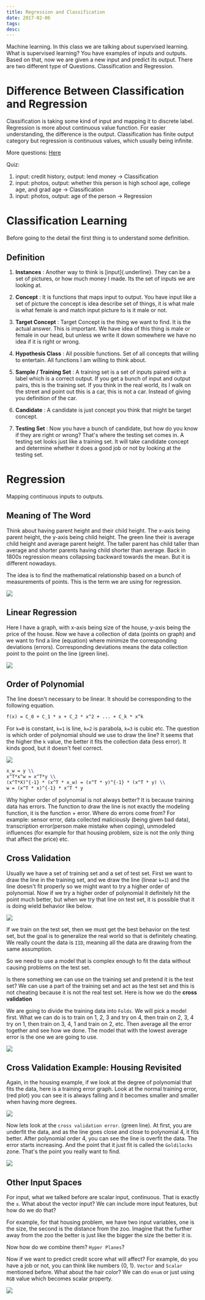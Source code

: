 ```yaml
---
title: Regression and Classification
date: 2017-02-06
tags:
desc:
---
```


Machine learning. In this class we are talking about supervised learning. What is supervised learning? You have examples of inputs and outputs. Based on that, now we are given a new input and predict its output. There are two different type of Questions. Classification and Regression.

<!--more-->

# Difference Between Classification and Regression
Classification is taking some kind of input and mapping it to discrete label. Regression is more about continuous value function. For easier understanding, the difference is the output. Classification has finite output category but regression is continuous values, which usually being infinite.

More questions: [Here](http://math.stackexchange.com/questions/141381/regression-vs-classification)

Quiz:
1.  input: credit history, output: lend money -> Classification
2.  input: photos, output: whether this person is high school age, college age, and grad age -> Classification
3.  input: photos, output: age of the person -> Regression

# Classification Learning
Before going to the detail the first thing is to understand some definition.

## Definition
1.  **Instances** :
Another way to think is [input]{.underline}. They can be a set of pictures, or how much money I made. Its the set of inputs we are looking at.

2.  **Concept** :
It is functions that maps input to output. You have input like a set of picture the concept is idea describe set of things, it is what male is what female is and match input picture to is it male or not.

3.  **Target Concept** :
Target Concept is the thing we want to find. It is the actual answer. This is important. We have idea of this thing is male or female in our head, but unless we write it down somewhere we have no idea if it is right or wrong.

4.  **Hypothesis Class** :
All possible functions. Set of all concepts that willing to entertain. All functions I am willing to think about.

5.  **Sample / Training Set** :
A training set is a set of inputs paired with a label which is a correct output. If you get a bunch of input and output pairs, this is the training set. If you think in the real world, its I walk on the street and point out this is a car, this is not a car. Instead of giving you definition of the car.

6.  **Candidate** :
A candidate is just concept you think that might be target concept.

7.  **Testing Set** :
Now you have a bunch of candidate, but how do you know if they are right or wrong? That\'s where the testing set comes in. A testing set looks just like a training set. It will take candidate concept and determine whether it does a good job or not by looking at the testing set.

# Regression
Mapping continuous inputs to outputs.

## Meaning of The Word
Think about having parent height and their child height. The x-axis being parent height, the y-axis being child height. The green line their is average child height and average parent height. The taller parent has child taller than average and shorter parents having child shorter than average. Back in 1800s regression means collapsing backward towards the mean. But it is different nowadays.

The idea is to find the mathematical relationship based on a bunch of measurements of points. This is the term we are using for regression.

![](20170206_225237_3137Avs.png)

## Linear Regression
Here I have a graph, with x-axis being size of the house, y-axis being the price of the house. Now we have a collection of data (points on graph) and we want to find a line (equation) where minimize the corresponding deviations (errors). Corresponding deviations means the data collection point to the point on the line (green line).

![](20170209_221352_27560Bkt.png)

## Order of Polynomial
The line doesn't necessary to be linear. It should be corresponding to the following equation.

```latex
f(x) = C_0 + C_1 * x + C_2 * x^2 + ... + C_k * x^k
```

For `k=0` is constant, `k=1` is line, `k=2` is parabola, `k=3` is cubic etc. The question is which order of polynomial should we use to draw the line? It seems that the higher the `k` value, the better it fits the collection data (less error). It kinds good, but it doesn\'t feel correct.

![](20170209_235241_27560Ouz.png)

```latex
x_w = y \\
x^T*x^w = x^T*y \\
(x^T*X)^{-1} * (x^T * x_w) = (x^T * y)^{-1} * (x^T * y) \\
w = (x^T * x)^{-1} * x^T * y
```

Why higher order of polynomial is not always better? It is because training data has errors. The function to draw the line is not exactly the modeling function, it is the function + error. Where do errors come from? For example: sensor error, data collected maliciously (being given bad data), transcription error(person make mistake when coping), unmodeled influences (for example for that housing problem, size is not the only thing that affect the price) etc.

## Cross Validation
Usually we have a set of training set and a set of test set. First we want to draw the line in the training set, and we draw the line (linear `k=1`) and the line doesn't fit properly so we might want to try a higher order of polynomial. Now if we try a higher order of polynomial it definitely hit the point much better, but when we try that line on test set, it is possible that it is doing wield behavior like below.

![](20170211_000326_40798mil.png)

If we train on the test set, then we must get the best behavior on the test set, but the goal is to generalize the real world so that is definitely cheating. We really count the data is `IID`, meaning all the data are drawing from the same assumption.

So we need to use a model that is complex enough to fit the data without causing problems on the test set.

Is there something we can use on the training set and pretend it is the test set? We can use a part of the training set and act as the test set and this is not cheating because it is not the real test set. Here is how we do the **cross validation**

We are going to divide the training data into `Folds`. We will pick a model first. What we can do is to train on 1, 2, 3 and try on 4, then train on 2, 3, 4 try on 1, then train on 3, 4, 1 and train on 2, etc. Then average all the error together and see how we done. The model that with the lowest average error is the one we are going to use.

![](20170211_001622_40798zsr.png)

## Cross Validation Example: Housing Revisited
Again, in the housing example, if we look at the degree of polynomial that fits the data, here is a training error graph. Look at the normal training error, (red plot) you can see it is always falling and it becomes smaller and smaller when having more degrees.

![](20170211_002452_40798yAB.png)

Now lets look at the `cross validation error`. (green line). At first, you are underfit the data, and as the line goes close and close to polynomial 4, it fits better. After polynomial order 4, you can see the line is overfit the data. The error starts increasing. And the point that it just fit is called the `Goldilocks` zone. That\'s the point you really want to find.

![](20170211_002332_40798A3x.png)


## Other Input Spaces
For input, what we talked before are scalar input, continuous. That is exactly the `x`. What about the vector input? We can include more input features, but how do we do that?

For example, for that housing problem, we have two input variables, one is the size, the second is the distance from the zoo. Imagine that the further away from the zoo the better is just like the bigger the size the better it is.

Now how do we combine them? `Hyper Planes`?

Now if we want to predict credit score what will affect? For example, do you have a job or not, you can think like numbers {0, 1}. `Vector` and `Scalar` mentioned before. What about the hair color? We can do `enum` or just using `RGB` value which becomes scalar property.

![](20170211_003035_40798_KH.png)
